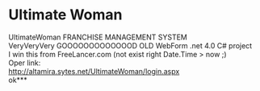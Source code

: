 # Ultimate Woman
UltimateWoman FRANCHISE MANAGEMENT SYSTEM<br>
VeryVeryVery GOOOOOOOOOOOOOD OLD WebForm .net 4.0 C# project<br>
I win this from FreeLancer.com (not exist right Date.Time > now ;)<br>
Oper link:
<br>
http://altamira.sytes.net/UltimateWoman/login.aspx
<br>
ok***


